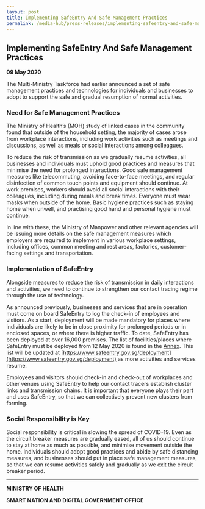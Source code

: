 ```yaml
---
layout: post
title: Implementing SafeEntry And Safe Management Practices
permalink: /media-hub/press-releases/implementing-safeentry-and-safe-management-practices/
---
```

## Implementing SafeEntry And Safe Management Practices

**09 May 2020**

The Multi-Ministry Taskforce had earlier announced a set of safe management practices and technologies for individuals and businesses to adopt to support the safe and gradual resumption of normal activities.

### Need for Safe Management Practices

The Ministry of Health’s (MOH) study of linked cases in the community found that outside of the household setting, the majority of cases arose from workplace interactions, including work activities such as meetings and discussions, as well as meals or social interactions among colleagues.

To reduce the risk of transmission as we gradually resume activities, all businesses and individuals must uphold good practices and measures that minimise the need for prolonged interactions. Good safe management measures like telecommuting, avoiding face-to-face meetings, and regular disinfection of common touch points and equipment should continue. At work premises, workers should avoid all social interactions with their colleagues, including during meals and break times. Everyone must wear masks when outside of the home. Basic hygiene practices such as staying home when unwell, and practising good hand and personal hygiene must continue.

In line with these, the Ministry of Manpower and other relevant agencies will be issuing more details on the safe management measures which employers are required to implement in various workplace settings, including offices, common meeting and rest areas, factories, customer-facing settings and transportation.

### Implementation of SafeEntry

Alongside measures to reduce the risk of transmission in daily interactions and activities, we need to continue to strengthen our contact tracing regime through the use of technology.

As announced previously, businesses and services that are in operation must come on board SafeEntry to log the check-in of employees and visitors. As a start, deployment will be made mandatory for places where individuals are likely to be in close proximity for prolonged periods or in enclosed spaces, or where there is higher traffic. To date, SafeEntry has been deployed at over 16,000 premises. The list of facilities/places where SafeEntry must be deployed from 12 May 2020 is found in the  [Annex](/files/press-releases/2020/implementing-safeentry-and-safe-management-practices-annex.pdf). This list will be updated at [https://www.safeentry.gov.sg/deployment](https://www.safeentry.gov.sg/deployment) as more activities and services resume.

Employees and visitors should check-in and check-out of workplaces and other venues using SafeEntry to help our contact tracers establish cluster links and transmission chains. It is important that everyone plays their part and uses SafeEntry, so that we can collectively prevent new clusters from forming.

### Social Responsibility is Key

Social responsibility is critical in slowing the spread of COVID-19. Even as the circuit breaker measures are gradually eased, all of us should continue to stay at home as much as possible, and minimise movement outside the home. Individuals should adopt good practices and abide by safe distancing measures, and businesses should put in place safe management measures, so that we can resume activities safely and gradually as we exit the circuit breaker period.

---

**MINISTRY OF HEALTH**

**SMART NATION AND DIGITAL GOVERNMENT OFFICE**